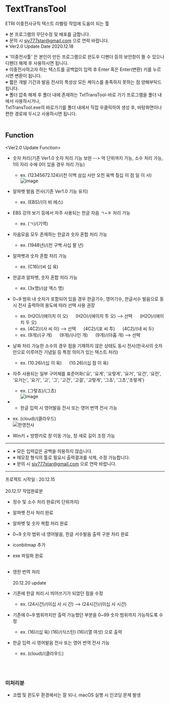 # TextTransTool
ETRI 이중전사규칙 텍스트 라벨링 작업에 도움이 되는 툴<br>

※ 본 프로그램의 무단수정 및 배포를 금합니다. <br>
※ 문의 시 sjy777star@gmail.com 으로 연락 바랍니다. <br>
※ Ver2.0 Update Date 2020.12.18<br>

<How To Use>
※ '이중전사툴' 은 본인이 만든 프로그램으로 윈도우 디펜더 등의 보안창이 뜰 수 있으나 디펜더 해제 후 사용하시면 됩니다. <br>
※ 이중전사하고자 하는 텍스트를 공백없이 입력 후 Enter 혹은 Enter(변환) 키를 누르시면 변환이 됩니다.<br>
※ 짧은 개발 기간과 발음 전사의 특성상 모든 케이스를 충족하지 못하는 점 양해부탁드립니다.<br>
※ 폴더 압축 해제 후 폴더 내에 존재하는 TxtTransTool-바로 가기 프로그램을 폴더 내에서 사용하시거나,<br>
TxtTransTool.exe의 바로가기를 폴더 내에서 직접 우클릭하여 생성 후, 바탕화면이나 편한 경로에 두시고 사용하시면 됩니다.<br>
<br>
  
## Function
<Ver2.0 Update Function>
* 숫자 처리(기존 Ver1.0 숫자 처리 기능 보완 --> 억 단위까지 가능, 소수 처리 가능, 1의 자리 수에 0이 있을 경우 처리 가능)
  - ex. (12345672.124)/(천 이백 삼십 사만 오천 육백 칠십 이 점 일 이 사)
  ![image](https://user-images.githubusercontent.com/46860669/102712558-83333200-4305-11eb-9d01-95867ad7cba6.png)

* 알파벳 발음 전사(기존 Ver1.0 기능 유지)
  - ex. (EBS)/(이 비 에스)

* EBS 강의 보기 등에서 자주 사용되는 한글 자음 ㄱ~ㅎ 처리 가능 
  - ex. (ㄱ)/(기역)
  
* 자음모음 모두 존재하는 한글과 숫자 혼합 처리 가능
  - ex. (1948년)/(천 구백 사십 팔 년)
  
* 알파벳과 숫자 혼합 처리 가능
  - ex. (C16)/(씨 십 육)
  
* 한글과 알파벳, 숫자 혼합 처리 가능
  - ex. (3x명)/(삼 엑스 명) 

* 0~9 범위 내 숫자가 포함되어 있을 경우 한글기수, 영어기수, 한글서수 발음으로 동시 전사 출력하여 용도에 따라 선택 사용 권장
  - ex. (H2O)/(에이치 이 오)
   &nbsp;&nbsp;&nbsp;&nbsp;&nbsp;(H2O)/(에이치 투 오) --> 선택
   &nbsp;&nbsp;&nbsp;&nbsp;&nbsp;(H2O)/(에이치 두 오) 
  - ex. (4C2)/(사 씨 이) --> 선택 
   &nbsp;&nbsp;&nbsp;&nbsp;&nbsp;(4C2)/(포 씨 투) 
   &nbsp;&nbsp;&nbsp;&nbsp;&nbsp;(4C2)/(네 씨 두) 
  - ex. (9개)/(구 개) 
   &nbsp;&nbsp;&nbsp;&nbsp;&nbsp;(9개)/(나인 개) 
   &nbsp;&nbsp;&nbsp;&nbsp;&nbsp;(9개)/(아홉 개) --> 선택 

 * 날짜 처리 가능한 소수의 경우 점을 기재하지 않은 상태도 동시 전사(한국사의 숫자만으로 이루어진 기념일 등 특정 의미가 있는 텍스트 처리)
   - ex. (10.26)/(십 이 육) 
   &nbsp;&nbsp;&nbsp;&nbsp;&nbsp;(10.26)/(십 점 이 육)
        
 * 자주 사용되는 일부 구어체를 표준어화('요', '요게', '요렇게', '요거', '요건', '요런', '요거는', '요기', '고', '그', '고건', '고걸', '고렇게', '그죠', '그쵸','조렇게')
   - ex. (그렇죠)/(그쵸)<br>
  ![image](https://user-images.githubusercontent.com/46860669/102710691-68f25780-42f7-11eb-95fb-e4d4def2cb6d.png)
  
  * * 한글 입력 시 영어발음 전사 또는 영어 번역 전사 가능
  - ex. (cloud)/(클라우드) <br>
  ![한영전사](https://user-images.githubusercontent.com/46860669/102710567-7529e500-42f6-11eb-9e8f-4e284e6018aa.PNG)
  
  *  Win키 + 방향키로 창 이동 가능, 창 세로 길이 조정 가능

------------------------------------------------------------------------------------
* ※ 모든 입력값은 공백을 허용하지 않습니다.
* ※ 메모장 형식의 툴로 필요시 출력결과를 삭제, 수정 가능합니다.
* ※ 문의 시 sjy777star@gmail.com 으로 연락 바랍니다.
------------------------------------------------------------------------------------

프로젝트 시작일 : 20.12.15
<br><br>
20.12.17 작업완료분
* 정수 및 소수 처리 완료(억 단위까지)
* 알파벳 전사 처리 완료
* 알파벳 및 숫자 복합 처리 완료
* 0~9 숫자 범위 내 영어발음, 한글 서수발음 출력 구분 처리 완료
* iconbitmap 추가
* exe 파일화 완료
<br><br>

* 영한 번역 처리
<br><br>
20.12.20 update
* 기존에 한글 처리 시 띄어쓰기가 되었던 점을 수정
  - ex. (24시간)/(이십 사 시 간)  --> (24시간)/(이십 사 시간)
* 기존에 0~9 범위까지만 출력 가능했던 부분을 0~99 숫자 범위까지 가능하도록 수정
  - ex. (16)/(십 육) (16)/(식스틴) (16)/(열 여섯) 으로 출력
* 한글 입력 시 영어발음 전사 또는 영어 번역 전사 가능
  - ex. (cloud)/(클라우드)

<br><br>
### 미처리분
* 코랩 및 윈도우 환경에서는 잘 되나, macOS  실행 시 인코딩 문제 발생

<br><br>
